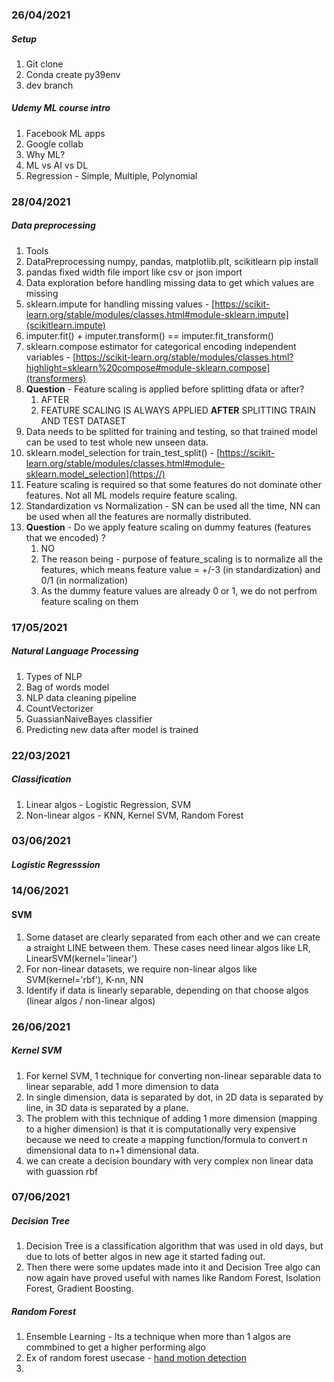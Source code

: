 ### 26/04/2021

##### Setup

1. Git clone
2. Conda create py39env
3. dev branch

##### Udemy ML course intro

1. Facebook ML apps
2. Google collab
3. Why ML?
4. ML vs AI vs DL
5. Regression - Simple, Multiple, Polynomial

### 28/04/2021

##### Data preprocessing

1. Tools
2. DataPreprocessing numpy, pandas, matplotlib.plt, scikitlearn pip install
3. pandas fixed width file import like csv or json import
4. Data exploration before handling missing data to get which values are missing
5. sklearn.impute for handling missing values - [https://scikit-learn.org/stable/modules/classes.html#module-sklearn.impute](scikitlearn.impute)
6. imputer.fit() + imputer.transform() == imputer.fit_transform()
7. sklearn.compose estimator for categorical encoding independent variables - [https://scikit-learn.org/stable/modules/classes.html?highlight=sklearn%20compose#module-sklearn.compose](transformers)
8. **Question** - Feature scaling is applied before splitting dfata or after?
   1. AFTER
   2. FEATURE SCALING IS ALWAYS APPLIED **AFTER** SPLITTING TRAIN AND TEST DATASET
9. Data needs to be splitted for training and testing, so that trained model can be used to test whole new unseen data.
10. sklearn.model_selection for train_test_split() - [https://scikit-learn.org/stable/modules/classes.html#module-sklearn.model_selection](https://)
11. Feature scaling is required so that some features do not dominate other features. Not all ML models require feature scaling.
12. Standardization vs Normalization - SN can be used all the time, NN can be used when all the features are normally distributed.
13. **Question** - Do we apply feature scaling on dummy features (features that we encoded) ?
    1. NO
    2. The reason being - purpose of feature_scaling is to normalize all the features, which means feature value = +/-3 (in standardization) and 0/1 (in normalization)
    3. As the dummy feature values are already 0 or 1, we do not perfrom feature scaling on them

### 17/05/2021

##### Natural Language Processing

1. Types of NLP
2. Bag of words model
3. NLP data cleaning pipeline
4. CountVectorizer
5. GuassianNaiveBayes classifier
6. Predicting new data after model is trained

### 22/03/2021

##### Classification

1. Linear algos - Logistic Regression, SVM
2. Non-linear algos - KNN, Kernel SVM, Random Forest

### 03/06/2021

##### Logistic Regresssion

### 14/06/2021

####  SVM

1. Some dataset are clearly separated from each other and we can create a straight LINE between them. These cases need linear algos like LR, LinearSVM(kernel='linear')
2. For non-linear datasets, we require non-linear algos like SVM(kernel='rbf'), K-nn, NN
3. Identify if data is linearly separable, depending on that choose algos (linear algos / non-linear algos)

### 26/06/2021

##### Kernel SVM

1. For kernel SVM, 1 technique for converting non-linear separable data to linear separable, add 1 more dimension to data
6. In single dimension, data is separated by dot, in 2D data is separated by line, in 3D data is separated by a plane.
7. The problem with this technique of adding 1 more dimension (mapping to a higher dimension) is that it is computationally very expensive because we need to create a mapping function/formula to convert n dimensional data to n+1 dimensional data.
8. we can create a decision boundary with very complex non linear data with guassion rbf

### 07/06/2021

##### Decision Tree

1. Decision Tree is a classification algorithm that was used in old days, but due to lots of better algos in new age it started fading out.
2. Then there were some updates made into it and Decision Tree algo can now again have proved useful with names like Random Forest, Isolation Forest, Gradient Boosting.

##### Random Forest

1. Ensemble Learning - Its a technique when more than 1 algos are commbined to get a higher performing algo
2. Ex of random forest usecase - [hand motion detection](https://www.microsoft.com/en-us/research/wp-content/uploads/2016/02/BodyPartRecognition.pdf)
3.
